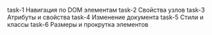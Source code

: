 task-1
  Навигация по DOM элементам
task-2
  Свойства узлов
task-3
  Атрибуты и свойства
task-4
  Изменение документа
task-5
  Стили и классы
task-6
  Размеры и прокрутка элементов
